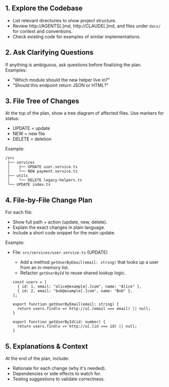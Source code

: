 ## 1. Explore the Codebase

* List relevant directories to show project structure.
* Review http://AGENTS[.]md, http://CLAUDE[.]md, and files under `docs/` for context and conventions.
* Check existing code for examples of similar implementations.

## 2. Ask Clarifying Questions

If anything is ambiguous, ask questions before finalizing the plan.
Examples:

* "Which module should the new helper live in?"
* "Should this endpoint return JSON or HTML?"

## 3. File Tree of Changes

At the top of the plan, show a tree diagram of affected files.
Use markers for status:

* UPDATE = update
* NEW = new file
* DELETE = deletion

Example:
```
/src
 ├── services
 │    ├── UPDATE user.service.ts
 │    └── NEW payment.service.ts
 ├── utils
 │    └── DELETE legacy-helpers.ts
 └── UPDATE index.ts
```

## 4. File-by-File Change Plan

For each file:

* Show full path + action (update, new, delete).
* Explain the exact changes in plain language.
* Include a short code snippet for the main update.

Example:

* File: `src/services/user.service.ts` (UPDATE)

  * Add a method `getUserByEmail(email: string)` that looks up a user from an in-memory list.
  * Refactor `getUserById` to reuse shared lookup logic.

  ```
  const users = [
    { id: 1, email: "alice@example[.]com", name: "Alice" },
    { id: 2, email: "bob@example[.]com", name: "Bob" },
  ];

  export function getUserByEmail(email: string) {
    return users.find(u => http://u[.]email === email) || null;
  }

  export function getUserById(id: number) {
    return users.find(u => http://u[.]id === id) || null;
  }
  ```

## 5. Explanations & Context

At the end of the plan, include:

* Rationale for each change (why it's needed).
* Dependencies or side effects to watch for.
* Testing suggestions to validate correctness.